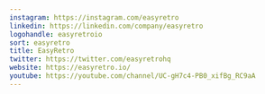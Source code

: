 ```yaml
---
instagram: https://instagram.com/easyretro
linkedin: https://linkedin.com/company/easyretro
logohandle: easyretroio
sort: easyretro
title: EasyRetro
twitter: https://twitter.com/easyretrohq
website: https://easyretro.io/
youtube: https://youtube.com/channel/UC-gH7c4-PB0_xifBg_RC9aA
---
```

